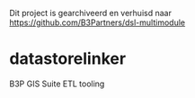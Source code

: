 Dit project is gearchiveerd en verhuisd naar https://github.com/B3Partners/dsl-multimodule

# datastorelinker
B3P GIS Suite ETL tooling

